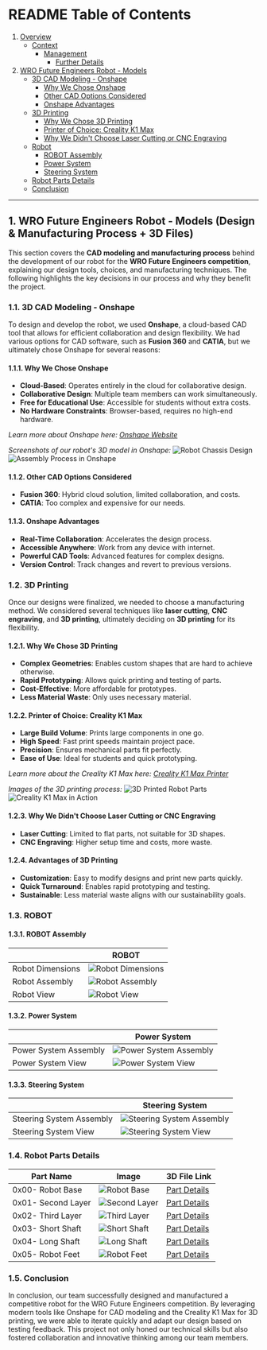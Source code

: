 # README Table of Contents

1. [Overview](#overview)
   - [Context](#context)
     - [Management](#management)
       - [Further Details](#further-details)
2. [WRO Future Engineers Robot - Models](#wro-future-engineers-robot-models)
   - [3D CAD Modeling - Onshape](#3d-cad-modeling-onshape)
     - [Why We Chose Onshape](#why-we-chose-onshape)
     - [Other CAD Options Considered](#other-cad-options-considered)
     - [Onshape Advantages](#onshape-advantages)
   - [3D Printing](#3d-printing)
     - [Why We Chose 3D Printing](#why-we-chose-3d-printing)
     - [Printer of Choice: Creality K1 Max](#printer-of-choice-creality-k1-max)
     - [Why We Didn't Choose Laser Cutting or CNC Engraving](#why-we-didn't-choose-laser-cutting-or-cnc-engraving)
   - [Robot](#robot)
     - [ROBOT Assembly](#robot-assembly)
     - [Power System](#power-system)
     - [Steering System](#steering-system)
   - [Robot Parts Details](#robot-parts-details)
   - [Conclusion](#conclusion)

---

## 1. WRO Future Engineers Robot - Models (Design & Manufacturing Process + 3D Files)

This section covers the **CAD modeling and manufacturing process** behind the development of our robot for the **WRO Future Engineers competition**, explaining our design tools, choices, and manufacturing techniques. The following highlights the key decisions in our process and why they benefit the project.

### 1.1. 3D CAD Modeling - Onshape

To design and develop the robot, we used **Onshape**, a cloud-based CAD tool that allows for efficient collaboration and design flexibility. We had various options for CAD software, such as **Fusion 360** and **CATIA**, but we ultimately chose Onshape for several reasons:

#### 1.1.1. Why We Chose Onshape
- **Cloud-Based**: Operates entirely in the cloud for collaborative design.
- **Collaborative Design**: Multiple team members can work simultaneously.
- **Free for Educational Use**: Accessible for students without extra costs.
- **No Hardware Constraints**: Browser-based, requires no high-end hardware.

*Learn more about Onshape here: [Onshape Website](https://www.onshape.com/)*

*Screenshots of our robot's 3D model in Onshape:*
![Robot Chassis Design](link-to-your-image-1)
![Assembly Process in Onshape](link-to-your-image-2)

#### 1.1.2. Other CAD Options Considered
- **Fusion 360**: Hybrid cloud solution, limited collaboration, and costs.
- **CATIA**: Too complex and expensive for our needs.

#### 1.1.3. Onshape Advantages
- **Real-Time Collaboration**: Accelerates the design process.
- **Accessible Anywhere**: Work from any device with internet.
- **Powerful CAD Tools**: Advanced features for complex designs.
- **Version Control**: Track changes and revert to previous versions.

### 1.2. 3D Printing

Once our designs were finalized, we needed to choose a manufacturing method. We considered several techniques like **laser cutting**, **CNC engraving**, and **3D printing**, ultimately deciding on **3D printing** for its flexibility.

#### 1.2.1. Why We Chose 3D Printing
- **Complex Geometries**: Enables custom shapes that are hard to achieve otherwise.
- **Rapid Prototyping**: Allows quick printing and testing of parts.
- **Cost-Effective**: More affordable for prototypes.
- **Less Material Waste**: Only uses necessary material.

#### 1.2.2. Printer of Choice: Creality K1 Max
- **Large Build Volume**: Prints large components in one go.
- **High Speed**: Fast print speeds maintain project pace.
- **Precision**: Ensures mechanical parts fit perfectly.
- **Ease of Use**: Ideal for students and quick prototyping.

*Learn more about the Creality K1 Max here: [Creality K1 Max Printer](https://www.creality.com/products/k1-max-3d-printer)*

*Images of the 3D printing process:*
![3D Printed Robot Parts](link-to-your-image-3)
![Creality K1 Max in Action](link-to-your-image-4)

#### 1.2.3. Why We Didn't Choose Laser Cutting or CNC Engraving
- **Laser Cutting**: Limited to flat parts, not suitable for 3D shapes.
- **CNC Engraving**: Higher setup time and costs, more waste.

#### 1.2.4. Advantages of 3D Printing
- **Customization**: Easy to modify designs and print new parts quickly.
- **Quick Turnaround**: Enables rapid prototyping and testing.
- **Sustainable**: Less material waste aligns with our sustainability goals.

### 1.3. ROBOT
#### 1.3.1. ROBOT Assembly
|                   | ROBOT                                                         |
|-------------------|---------------------------------------------------------------|
| Robot Dimensions   | ![Robot Dimensions](https://github.com/DexterTaha/WRO-FE-2024-Mindcraft-International/blob/main/Models/Drawing%20Dimensions%20Robot.png) |
| Robot Assembly     | ![Robot Assembly](https://github.com/DexterTaha/WRO-FE-2024-Mindcraft-International/blob/main/Models/Drawing%20Parts%20Robot.png) |
| Robot View         | ![Robot View](https://github.com/DexterTaha/WRO-FE-2024-Mindcraft-International/blob/main/Models/Drawing%20Views%20Robot.png) |

#### 1.3.2. Power System
|                   | Power System                                                 |
|-------------------|-------------------------------------------------------------|
| Power System Assembly | ![Power System Assembly](https://github.com/DexterTaha/WRO-FE-2024-Mindcraft-International/blob/main/Models/Drawing%20Assembly%20Power%20Animation.png) |
| Power System View     | ![Power System View](https://github.com/DexterTaha/WRO-FE-2024-Mindcraft-International/blob/main/Models/Drawing%20Assembly%20Power.png) |

#### 1.3.3. Steering System
|                   | Steering System                                             |
|-------------------|-----------------------------------------------------------|
| Steering System Assembly | ![Steering System Assembly](https://github.com/DexterTaha/WRO-FE-2024-Mindcraft-International/blob/main/Models/Drawing%20Assembly%20Steering%20Animation.png) |
| Steering System View     | ![Steering System View](https://github.com/DexterTaha/WRO-FE-2024-Mindcraft-International/blob/main/Models/Drawing%20Assembly%20Steering.png) |

### 1.4. Robot Parts Details
| Part Name                           | Image                     | 3D File Link                        |
|-------------------------------------|---------------------------|-------------------------------------|
| 0x00- Robot Base                    | ![Robot Base](https://github.com/DexterTaha/WRO-FE-2024-Mindcraft-International/blob/main/images/Images%20Isometric/0x00-Isometric%20Robot%20Base.png) | [Part Details](https://github.com/DexterTaha/WRO-FE-2024-Mindcraft-International/tree/main/Models/%20Parts/0x00-Robot%20Base) |
| 0x01- Second Layer                  | ![Second Layer](https://github.com/DexterTaha/WRO-FE-2024-Mindcraft-International/blob/main/images/Images%20Isometric/0x01-Isometric%20Second%20Layer.png) | [Part Details](https://github.com/DexterTaha/WRO-FE-2024-Mindcraft-International/tree/main/Models/%20Parts/0x01-Second%20Layer) |
| 0x02- Third Layer                   | ![Third Layer](https://github.com/DexterTaha/WRO-FE-2024-Mindcraft-International/blob/main/images/Images%20Isometric/0x02-Isometric%20Third%20Layer.png) | [Part Details](https://github.com/DexterTaha/WRO-FE-2024-Mindcraft-International/tree/main/Models/%20Parts/0x02-Third%20Layer) |
| 0x03- Short Shaft                   | ![Short Shaft](https://github.com/DexterTaha/WRO-FE-2024-Mindcraft-International/blob/main/images/Images%20Isometric/0x03-Isometric%20Short%20Shaft.png) | [Part Details](https://github.com/DexterTaha/WRO-FE-2024-Mindcraft-International/tree/main/Models/%20Parts/0x03-Short%20Shaft) |
| 0x04- Long Shaft                    | ![Long Shaft](https://github.com/DexterTaha/WRO-FE-2024-Mindcraft-International/blob/main/images/Images%20Isometric/0x04-Isometric%20Long%20Shaft.png) | [Part Details](https://github.com/DexterTaha/WRO-FE-2024-Mindcraft-International/tree/main/Models/%20Parts/0x04-Long%20Shaft) |
| 0x05- Robot Feet                    | ![Robot Feet](https://github.com/DexterTaha/WRO-FE-2024-Mindcraft-International/blob/main/images/Images%20Isometric/0x05-Isometric%20Robot%20Feet.png) | [Part Details](https://github.com/DexterTaha/WRO-FE-2024-Mindcraft-International/tree/main/Models/%20Parts/0x05-Robot%20Feet) |

### 1.5. Conclusion
In conclusion, our team successfully designed and manufactured a competitive robot for the WRO Future Engineers competition. By leveraging modern tools like Onshape for CAD modeling and the Creality K1 Max for 3D printing, we were able to iterate quickly and adapt our design based on testing feedback. This project not only honed our technical skills but also fostered collaboration and innovative thinking among our team members.
